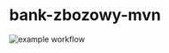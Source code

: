 # bank-zbozowy-mvn

![example workflow](https://github.com/iEranDEV/bank-zbozowy-mvn/actions/workflows/ci.yml/badge.svg)

